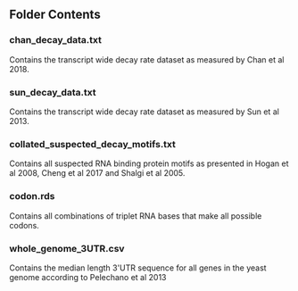 ## Folder Contents

### chan_decay_data.txt
Contains the transcript wide decay rate dataset as measured by Chan et al 2018.

### sun_decay_data.txt
Contains the transcript wide decay rate dataset as measured by Sun et al 2013.

### collated_suspected_decay_motifs.txt
Contains all suspected RNA binding protein motifs as presented in Hogan et al 2008, Cheng et al 2017 and Shalgi et al 2005.

### codon.rds
Contains all combinations of triplet RNA bases that make all possible codons.

### whole_genome_3UTR.csv
Contains the median length 3'UTR sequence for all genes in the yeast genome according to Pelechano et al 2013
